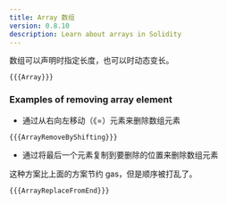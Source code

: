 ```yaml
---
title: Array 数组
version: 0.8.10
description: Learn about arrays in Solidity
---
```


数组可以声明时指定长度，也可以时动态变长。

```solidity
{{{Array}}}
```

### Examples of removing array element

- 通过从右向左移动（《=）元素来删除数组元素

```solidity
{{{ArrayRemoveByShifting}}}
```

- 通过将最后一个元素复制到要删除的位置来删除数组元素

这种方案比上面的方案节约 gas，但是顺序被打乱了。

```solidity
{{{ArrayReplaceFromEnd}}}
```
